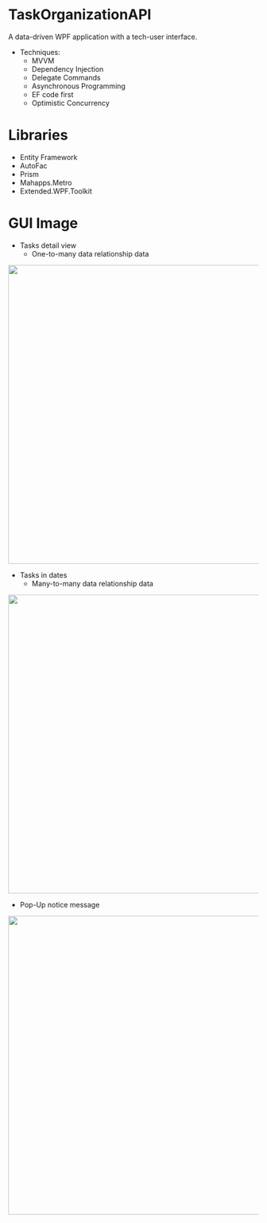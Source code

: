 # TaskOrganizationAPI
A data-driven WPF application with a tech-user interface.
- Techniques:
  - MVVM
  - Dependency Injection
  - Delegate Commands
  - Asynchronous Programming
  - EF code first
  - Optimistic Concurrency

# Libraries
- Entity Framework 
- AutoFac
- Prism
- Mahapps.Metro
- Extended.WPF.Toolkit

# GUI Image
  - Tasks detail view
    - One-to-many data relationship data
<img src="https://github.com/user-attachments/assets/a912ce48-b7e6-4fd2-a96a-fd25bf4458cb" width="600">

  - Tasks in dates
    - Many-to-many data relationship data
<img src="https://github.com/user-attachments/assets/bd62bd6a-9c14-420f-9607-4891e6ad589c" width="600">

  - Pop-Up notice message
<img src="https://github.com/user-attachments/assets/df025296-ea89-4dec-980b-0817db661d4a" width="600">

